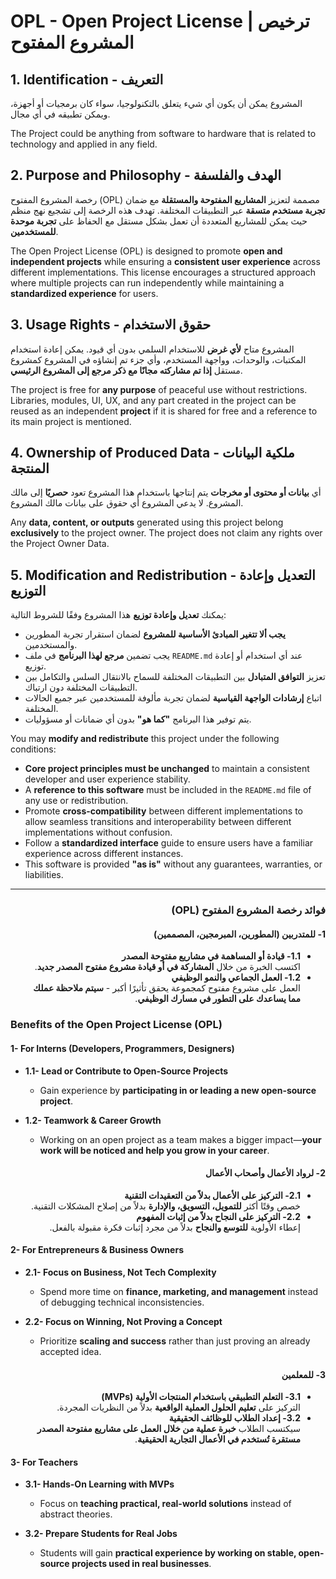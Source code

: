 # OPL - Open Project License | ترخيص المشروع المفتوح

## 1. Identification - التعريف

المشروع يمكن أن يكون أي شيء يتعلق بالتكنولوجيا، سواء كان برمجيات أو أجهزة، ويمكن تطبيقه في أي مجال.

The Project could be anything from software to hardware that is related to technology and applied in any field.

## 2. Purpose and Philosophy - الهدف والفلسفة

رخصة المشروع المفتوح (OPL) مصممة لتعزيز **المشاريع المفتوحة والمستقلة** مع ضمان **تجربة مستخدم متسقة** عبر التطبيقات المختلفة. تهدف هذه الرخصة إلى تشجيع نهج منظم حيث يمكن للمشاريع المتعددة أن تعمل بشكل مستقل مع الحفاظ على **تجربة موحدة للمستخدمين**.

The Open Project License (OPL) is designed to promote **open and independent projects** while ensuring a **consistent user experience** across different implementations. This license encourages a structured approach where multiple projects can run independently while maintaining a **standardized experience** for users.

## 3. Usage Rights - حقوق الاستخدام

المشروع متاح **لأي غرض** للاستخدام السلمي بدون أي قيود. يمكن إعادة استخدام المكتبات، والوحدات، وواجهة المستخدم، وأي جزء تم إنشاؤه في المشروع كمشروع مستقل **إذا تم مشاركته مجانًا مع ذكر مرجع إلى المشروع الرئيسي**.

The project is free for **any purpose** of peaceful use without restrictions. Libraries, modules, UI, UX, and any part created in the project can be reused as an independent **project** if it is shared for free and a reference to its main project is mentioned.

## 4. Ownership of Produced Data - ملكية البيانات المنتجة

أي **بيانات أو محتوى أو مخرجات** يتم إنتاجها باستخدام هذا المشروع تعود **حصريًا** إلى مالك المشروع. لا يدعي المشروع أي حقوق على بيانات مالك المشروع.

Any **data, content, or outputs** generated using this project belong **exclusively** to the project owner. The project does not claim any rights over the Project Owner Data.

## 5. Modification and Redistribution - التعديل وإعادة التوزيع

يمكنك **تعديل وإعادة توزيع** هذا المشروع وفقًا للشروط التالية:
- **يجب ألا تتغير المبادئ الأساسية للمشروع** لضمان استقرار تجربة المطورين والمستخدمين.
- يجب تضمين **مرجع لهذا البرنامج** في ملف `README.md` عند أي استخدام أو إعادة توزيع.
- تعزيز **التوافق المتبادل** بين التطبيقات المختلفة للسماح بالانتقال السلس والتكامل بين التطبيقات المختلفة دون ارتباك.
- اتباع **إرشادات الواجهة القياسية** لضمان تجربة مألوفة للمستخدمين عبر جميع الحالات المختلفة.
- يتم توفير هذا البرنامج **"كما هو"** بدون أي ضمانات أو مسؤوليات.

You may **modify and redistribute** this project under the following conditions:
- **Core project principles must be unchanged** to maintain a consistent developer and user experience stability.
- A **reference to this software** must be included in the `README.md` file of any use or redistribution.
- Promote **cross-compatibility** between different implementations to allow seamless transitions and interoperability between different implementations without confusion.
- Follow a **standardized interface** guide to ensure users have a familiar experience across different instances.
- This software is provided **"as is"** without any guarantees, warranties, or liabilities.

---
<div dir="rtl">
  
### **فوائد رخصة المشروع المفتوح (OPL)**

#### **1- للمتدربين (المطورين، المبرمجين، المصممين)**  

<ul dir="rtl">
<li> <b>1.1- قيادة أو المساهمة في مشاريع مفتوحة المصدر</b>  
  <br>اكتسب الخبرة من خلال <b>المشاركة في أو قيادة مشروع مفتوح المصدر جديد</b>.  
</li>  

<li> <b>1.2- العمل الجماعي والنمو الوظيفي</b>  
  <br>العمل على مشروع مفتوح كمجموعة يحقق تأثيرًا أكبر - <b>سيتم ملاحظة عملك مما يساعدك على التطور في مسارك الوظيفي</b>.  
</li>  
</ul>

</div>

### **Benefits of the Open Project License (OPL)**  

#### **1- For Interns (Developers, Programmers, Designers)**  

- **1.1- Lead or Contribute to Open-Source Projects**  
  - Gain experience by **participating in or leading a new open-source project**.  

- **1.2- Teamwork & Career Growth**  
  - Working on an open project as a team makes a bigger impact—**your work will be noticed and help you grow in your career**.  

<div dir="rtl">

#### **2- لرواد الأعمال وأصحاب الأعمال**  

<ul dir="rtl">
<li> <b>2.1- التركيز على الأعمال بدلاً من التعقيدات التقنية</b>  
  <br>خصص وقتًا أكثر <b>للتمويل، التسويق، والإدارة</b> بدلاً من إصلاح المشكلات التقنية.  
</li>  

<li> <b>2.2- التركيز على النجاح بدلاً من إثبات المفهوم</b>  
  <br>إعطاء الأولوية <b>للتوسع والنجاح</b> بدلاً من مجرد إثبات فكرة مقبولة بالفعل.  
</li>  
</ul>

</div>

#### **2- For Entrepreneurs & Business Owners**  

- **2.1- Focus on Business, Not Tech Complexity**  
  - Spend more time on **finance, marketing, and management** instead of debugging technical inconsistencies.  

- **2.2- Focus on Winning, Not Proving a Concept**  
  - Prioritize **scaling and success** rather than just proving an already accepted idea.  

<div dir="rtl">

#### **3- للمعلمين**  

<ul dir="rtl">
<li> <b>3.1- التعلم التطبيقي باستخدام المنتجات الأولية (MVPs)</b>  
  <br>التركيز على <b>تعليم الحلول العملية الواقعية</b> بدلاً من النظريات المجردة.  
</li>  

<li> <b>3.2- إعداد الطلاب للوظائف الحقيقية</b>  
  <br>سيكتسب الطلاب <b>خبرة عملية من خلال العمل على مشاريع مفتوحة المصدر مستقرة تُستخدم في الأعمال التجارية الحقيقية</b>.  
</li>  
</ul>

</div>

#### **3- For Teachers**  

- **3.1- Hands-On Learning with MVPs**  
  - Focus on **teaching practical, real-world solutions** instead of abstract theories.  

- **3.2- Prepare Students for Real Jobs**  
  - Students will gain **practical experience by working on stable, open-source projects used in real businesses**.  

